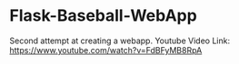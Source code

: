 # Flask-Baseball-WebApp

Second attempt at creating a webapp. Youtube Video Link: https://www.youtube.com/watch?v=FdBFyMB8RpA
